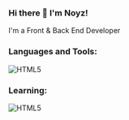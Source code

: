 ### Hi there 👋 I'm Noyz!

I'm a Front & Back End Developer 

### Languages and Tools:
<img src="https://skillicons.dev/icons?i=js,html,css,lua,nodejs,mysql" alt="HTML5" /></a>

### Learning:
<img src="https://skillicons.dev/icons?i=react" alt="HTML5" /></a>
